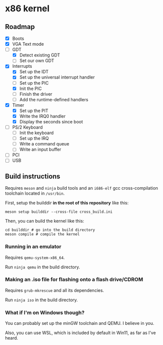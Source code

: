 # x86 kernel

## Roadmap
- [x] Boots
- [x] VGA Text mode
- [ ] GDT
  - [x] Detect existing GDT
  - [ ] Set our own GDT
- [x] Interrupts
  - [x] Set up the IDT
  - [x] Set up the universal interrupt handler
  - [ ] Set up the PIC
   - [x] Init the PIC
   - [ ] Finish the driver
  - [ ] Add the runtime-defined handlers
- [x] Timer
  - [x] Set up the PIT
  - [x] Write the IRQ0 handler
  - [x] Display the seconds since boot
- [ ] PS/2 Keyboard
  - [ ] Init the keyboard
  - [ ] Set up the IRQ
  - [ ] Write a command queue
  - [ ] Write an input buffer
- [ ] PCI
- [ ] USB

## Build instructions
Requires `meson` and `ninja` build tools and an `i686-elf` gcc cross-compilation
toolchain located in `/usr/bin`.

First, setup the builddir **in the root of this repository** like this:
```shell
meson setup builddir --cross-file cross_build.ini
```

Then, you can build the kernel like this:
```shell
cd builddir # go into the build directory
meson compile # compile the kernel
```
### Running in an emulator
Requires `qemu-system-x86_64`.

Run `ninja qemu` in the build directory.

### Making an .iso file for flashing onto a flash drive/CDROM
Requires `grub-mkrescue` and all its dependencies.

Run `ninja iso` in the build directory.

### What if I'm on Windows though?
You can probably set up the minGW toolchain and QEMU. I believe in you.

Also, you can use WSL, which is included by default in Win11, as far as I've heard.